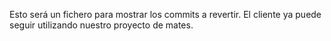 Esto será un fichero para mostrar los commits a revertir. El cliente ya puede seguir utilizando nuestro proyecto de mates.
